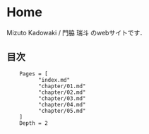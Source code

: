# Home

Mizuto Kadowaki / 門脇 瑞斗 のwebサイトです．

## 目次

```@contents
    Pages = [
          "index.md"
          "chapter/01.md"
          "chapter/02.md"
          "chapter/03.md"
          "chapter/04.md"
          "chapter/05.md"
    ]
    Depth = 2
```
